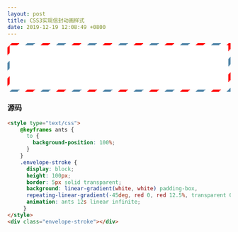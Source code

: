 ```yaml
---
layout: post
title: CSS3实现信封动画样式
date: 2019-12-19 12:08:49 +0800
---
```


<style type="text/css">
    @keyframes ants {
      to {
        background-position: 100%;
      }
    }
    .envelope-stroke {
      display: block;
      height: 100px;
      border: 5px solid transparent;
      background: linear-gradient(white, white) padding-box,
      repeating-linear-gradient(-45deg, red 0, red 12.5%, transparent 0, transparent 25%, #58a 0, #58a 37.5%, transparent 0, transparent 50%) 0/5em 5em;
      animation: ants 12s linear infinite;
     }
</style>
<div class="envelope-stroke"></div>

<p></p>

### 源码

```html
<style type="text/css">
    @keyframes ants {
      to {
        background-position: 100%;
      }
    }
    .envelope-stroke {
      display: block;
      height: 100px;
      border: 5px solid transparent;
      background: linear-gradient(white, white) padding-box,
      repeating-linear-gradient(-45deg, red 0, red 12.5%, transparent 0, transparent 25%, #58a 0, #58a 37.5%, transparent 0, transparent 50%) 0/5em 5em;
      animation: ants 12s linear infinite;
     }
</style>
<div class="envelope-stroke"></div>
```
